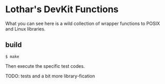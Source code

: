 # Lothar's DevKit Functions

What you can see here is a wild collection of wrapper functions to POSIX and Linux libraries.  

## build

```
$ make
```

Then execute the specific test codes.  

TODO: tests and a bit more library-fication  
